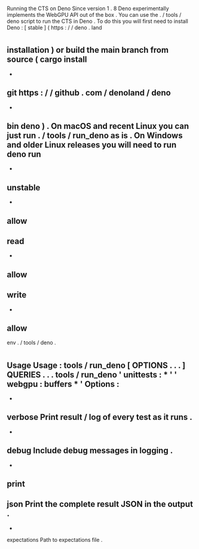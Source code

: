 #
Running
the
CTS
on
Deno
Since
version
1
.
8
Deno
experimentally
implements
the
WebGPU
API
out
of
the
box
.
You
can
use
the
.
/
tools
/
deno
script
to
run
the
CTS
in
Deno
.
To
do
this
you
will
first
need
to
install
Deno
:
[
stable
]
(
https
:
/
/
deno
.
land
#
installation
)
or
build
the
main
branch
from
source
(
cargo
install
-
-
git
https
:
/
/
github
.
com
/
denoland
/
deno
-
-
bin
deno
)
.
On
macOS
and
recent
Linux
you
can
just
run
.
/
tools
/
run_deno
as
is
.
On
Windows
and
older
Linux
releases
you
will
need
to
run
deno
run
-
-
unstable
-
-
allow
-
read
-
-
allow
-
write
-
-
allow
-
env
.
/
tools
/
deno
.
#
#
Usage
Usage
:
tools
/
run_deno
[
OPTIONS
.
.
.
]
QUERIES
.
.
.
tools
/
run_deno
'
unittests
:
*
'
'
webgpu
:
buffers
*
'
Options
:
-
-
verbose
Print
result
/
log
of
every
test
as
it
runs
.
-
-
debug
Include
debug
messages
in
logging
.
-
-
print
-
json
Print
the
complete
result
JSON
in
the
output
.
-
-
expectations
Path
to
expectations
file
.
